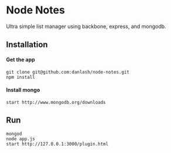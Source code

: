 # Node Notes

Ultra simple list manager using backbone, express, and mongodb. 

## Installation

#### Get the app

```
git clone git@github.com:danlash/node-notes.git
npm install
```

#### Install mongo

```
start http://www.mongodb.org/downloads
```

## Run


```
mongod
node app.js
start http://127.0.0.1:3000/plugin.html
```